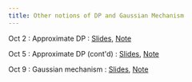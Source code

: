 ```yaml
---
title: Other notions of DP and Gaussian Mechanism
---
```


Oct 2
: Approximate DP
  : [Slides](https://drive.google.com/open?id=1z4uGFJbYvdeEG1mJZOjvpWeNcrP0-cQV&usp=drive_fs), [Note](https://drive.google.com/file/d/1CDH2vzxVkxzI7ZVM0BOITDPqjckAJvaJ/view?usp=sharing)


Oct 5
: Approximate DP (cont'd)
  : [Slides](https://drive.google.com/open?id=1L2uxLg8mNn0VVvw_HGnZ8BNX6gb6BXEH&usp=drive_fs), [Note](https://drive.google.com/file/d/1CDH2vzxVkxzI7ZVM0BOITDPqjckAJvaJ/view?usp=sharing)


Oct 9
: Gaussian mechanism
  : [Slides](https://drive.google.com/file/d/1CBorxNTIhBybb0daOufTB2wQBIBSkAxh/view?usp=sharing), [Note](https://drive.google.com/file/d/1CDH2vzxVkxzI7ZVM0BOITDPqjckAJvaJ/view?usp=sharing)

